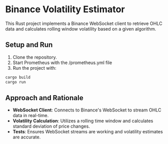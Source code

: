 
# Binance Volatility Estimator

This Rust project implements a Binance WebSocket client to retrieve OHLC data and calculates rolling window volatility based on a given algorithm.


## Setup and Run

1. Clone the repository.
2. Start Prometheus with the /prometheus.yml file
2. Run the project with:

```bash
cargo build
cargo run
```


## Approach and Rationale

- **WebSocket Client**: Connects to Binance's WebSocket to stream OHLC data in real-time.
- **Volatility Calculation**: Utilizes a rolling time window and calculates standard deviation of price changes.
- **Tests**: Ensures WebSocket streams are working and volatility estimates are accurate.

